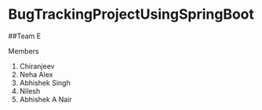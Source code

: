 # BugTrackingProjectUsingSpringBoot

##Team E

Members
1. Chiranjeev
2. Neha Alex
3. Abhishek Singh
4. Nilesh
5. Abhishek A Nair
